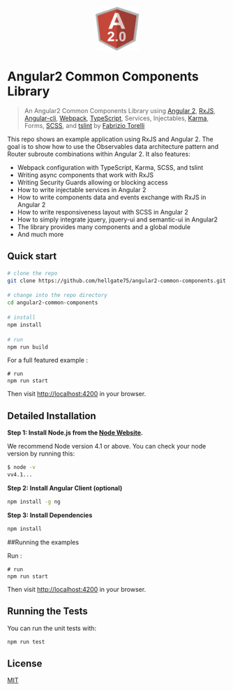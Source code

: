 <p align="center">
  <img src="/src/assets/logos/angular.png" alt="Angular2 Simple Router Navigation App" width="100" height="100"/>
</p>

# Angular2 Common Components Library

> An Angular2 Common Components Library using [Angular 2](https://angular.io/), [RxJS](https://github.com/Reactive-Extensions/RxJS), [Angular-cli](https://cli.angular.io/), [Webpack](https://webpack.github.io/), [TypeScript](http://www.typescriptlang.org/), Services, Injectables, [Karma](http://karma-runner.github.io/), Forms, [SCSS](http://sass-lang.com/), and [tslint](http://palantir.github.io/tslint/) by [Fabrizio Torelli](https://github.com/hellgate75)

This repo shows an example application using RxJS and Angular 2. The goal is to show how to use the Observables data architecture pattern and Router subroute combinations within Angular 2. It also features:

* Webpack configuration with TypeScript, Karma, SCSS, and tslint
* Writing async components that work with RxJS
* Writing Security Guards allowing or blocking access
* How to write injectable services in Angular 2
* How to write components data and events exchange with RxJS in Angular 2
* How to write responsiveness layout with SCSS in Angular 2
* How to simply integrate jquery, jquery-ui and semantic-ui in Angular2
* The library provides many components and a global module
* And much more

## Quick start

```bash
# clone the repo
git clone https://github.com/hellgate75/angular2-common-components.git

# change into the repo directory
cd angular2-common-components

# install
npm install

# run
npm run build
```

For a full featured example :

```
# run
npm run start
```

Then visit [http://localhost:4200](http://localhost:4200) in your browser.


## Detailed Installation

**Step 1: Install Node.js from the [Node Website](http://nodejs.org/).**

We recommend Node version 4.1 or above. You can check your node version by running this:

```bash
$ node -v
vv4.1...
```

**Step 2: Install Angular Client (optional)**

```bash
npm install -g ng
```

**Step 3: Install Dependencies**

```bash
npm install
```


##Running the examples

Run :

```
# run
npm run start
```

Then visit [http://localhost:4200](http://localhost:4200) in your browser.


## Running the Tests

You can run the unit tests with:

```bash
npm run test
```

## License
 [MIT](/LICENSE.md)
